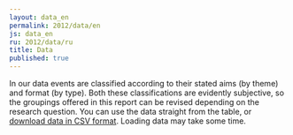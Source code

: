 ```yaml
---
layout: data_en
permalink: 2012/data/en
js: data_en
ru: 2012/data/ru
title: Data
published: true
---
```


In our data events are classified according to their stated aims (by theme) and format (by type). Both these classifications are evidently subjective, so the groupings offered in this report can be revised depending on the research question.  You can use the data straight from the table, or [download data in CSV format](https://docs.google.com/spreadsheet/pub?key=0AqL_R49TiUuAdGpDMUphai0wemI4NXBkQ3BBUTJpYWc&single=true&gid=0&output=csv). Loading data may take some time.